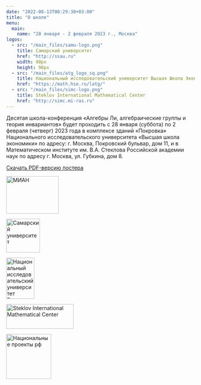 ```yaml
---
date: "2022-08-13T00:29:30+03:00"
title: "О школе"
menu:
  main:
    name: "28 января - 2 февраля 2023 г., Москва"
logos:
  - src: "/main_files/samu-logo.png"
    title: Самарский университет
    href: "http://ssau.ru"
    width: 90px
    height: 90px
  - src: "/main_files/atg_logo_sq.png"
    title: Национальный исследовательский университет Высшая Школа Экономики
    href: "https://math.hse.ru/latg/"
  - src: "/main_files/simc-logo.png"
    title: Steklov International Mathematical Center
    href: "http://simc.mi-ras.ru"
---
```


Деcятая школа-конференция «Алгебры Ли, алгебраические группы и теория инвариантов» будет проходить с 28 января (суббота) по 2 февраля (четверг) 2023 года в комплексе зданий «Покровка» Национального исследовательского университета «Высшая школа экономики» по адресу: г. Москва, Покровский бульвар, дом 11, и в Математическом институте им. В.А. Стеклова Российской академии наук по адресу г. Москва, ул. Губкина, дом 8.

<!--[Здесь](https://www.hse.ru/buildinghse/pokrovka/map) можно прочитать, как добраться до корпуса. -->

<!-- <div class="poster">
  <div class="item" align="center">
    <img src="/2023/poster.jpg" width="800px" loading="lazy" typeof="foaf:Image">
    <div>
      <a href="/2023/poster.pdf">Скачать PDF-версию постера</a>
    </div>
  </div>
</div> -->

<div>
  <a href="/2023/poster.pdf">Скачать PDF-версию постера</a>
</div>

<div class="logos">

<a href="http://simc.mi-ras.ru"><img style="width: 140px; height: 100px;" src="/main_files/MI.png" alt="МИАН" title="МИАН" /></a>

<a href="http://ssau.ru"><img style="width: 90px; height: 90px;" src="/main_files/samu-logo.png" alt="Самарский университет" title="Самарский университет" /></a>

<a href="https://math.hse.ru/latg/"><img style="width: 75px; height: 110px;" src="/main_files/atg_logo_sq.png" alt="Национальный исследовательский университет Высшая Школа Экономики" title="Национальный исследовательский университет Высшая Школа Экономики" /></a>

<a href="http://simc.mi-ras.ru"><img style="width: 180px; height: 66px;" src="/main_files/simc-logo.png" alt="Steklov International Mathematical Center" title="Steklov International Mathematical Center" /></a>

<a href="https://xn--80aapampemcchfmo7a3c9ehj.xn--p1ai/projects/nauka-i-universitety"><img style="width: 120px; height: 120px;" src="/main_files/national-projects.svg" alt="Национальные проекты рф" title="Национальные проекты рф" /></a>
</div>

